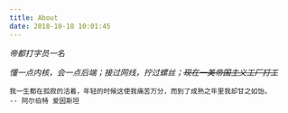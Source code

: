 ```yaml
---
title: About
date: 2018-10-18 10:01:45
---
```


*帝都打字员一名*

*懂一点内核，会一点后端；接过网线，拧过螺丝；~~现在一美帝国主义工厂打工~~*

```
我一生都在孤寂的活着，年轻的时候这使我痛苦万分，而到了成熟之年里我却甘之如饴。
-- 阿尔伯特 爱因斯坦
```

